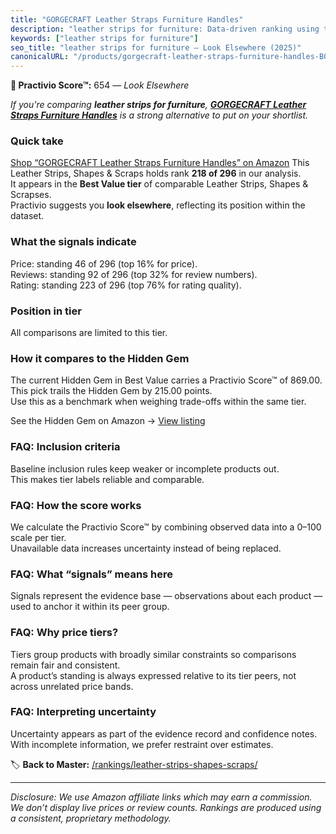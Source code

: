```yaml
---
title: "GORGECRAFT Leather Straps Furniture Handles"
description: "leather strips for furniture: Data-driven ranking using the Practivio Score™. Positioned by quality, value, demand, findability, momentum."
keywords: ["leather strips for furniture"]
seo_title: "leather strips for furniture — Look Elsewhere (2025)"
canonicalURL: "/products/gorgecraft-leather-straps-furniture-handles-B09B7D4453/"
---
```


**🚫 Practivio Score™:** 654 — _Look Elsewhere_


*If you're comparing **leather strips for furniture**, **[GORGECRAFT Leather Straps Furniture Handles](https://www.amazon.com/dp/B09B7D4453?tag=practivio-20)** is a strong alternative to put on your shortlist.*
### Quick take
[Shop “GORGECRAFT Leather Straps Furniture Handles” on Amazon](https://www.amazon.com/dp/B09B7D4453?tag=practivio-20)
This Leather Strips, Shapes & Scraps holds rank **218 of 296** in our analysis.  
It appears in the **Best Value tier** of comparable Leather Strips, Shapes & Scrapses.  
Practivio suggests you **look elsewhere**, reflecting its position within the dataset.

### What the signals indicate
Price: standing 46 of 296 (top 16% for price).  
Reviews: standing 92 of 296 (top 32% for review numbers).  
Rating: standing 223 of 296 (top 76% for rating quality).  

### Position in tier
All comparisons are limited to this tier.

### How it compares to the Hidden Gem
The current Hidden Gem in Best Value carries a Practivio Score™ of 869.00.  
This pick trails the Hidden Gem by 215.00 points.  
Use this as a benchmark when weighing trade-offs within the same tier.  

See the Hidden Gem on Amazon → [View listing](https://www.amazon.com/dp/B0CF27WXNR?tag=practivio-20)

### FAQ: Inclusion criteria
Baseline inclusion rules keep weaker or incomplete products out.  
This makes tier labels reliable and comparable.

### FAQ: How the score works
We calculate the Practivio Score™ by combining observed data into a 0–100 scale per tier.  
Unavailable data increases uncertainty instead of being replaced.

### FAQ: What “signals” means here
Signals represent the evidence base — observations about each product — used to anchor it within its peer group.

### FAQ: Why price tiers?
Tiers group products with broadly similar constraints so comparisons remain fair and consistent.  
A product’s standing is always expressed relative to its tier peers, not across unrelated price bands.

### FAQ: Interpreting uncertainty
Uncertainty appears as part of the evidence record and confidence notes.  
With incomplete information, we prefer restraint over estimates.


🏷️ **Back to Master:** [/rankings/leather-strips-shapes-scraps/](/rankings/leather-strips-shapes-scraps/)

---
_Disclosure: We use Amazon affiliate links which may earn a commission. We don’t display live prices or review counts. Rankings are produced using a consistent, proprietary methodology._
